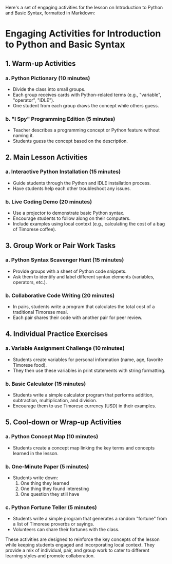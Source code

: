 Here's a set of engaging activities for the lesson on Introduction to Python and Basic Syntax, formatted in Markdown:

# Engaging Activities for Introduction to Python and Basic Syntax

## 1. Warm-up Activities

### a. Python Pictionary (10 minutes)
- Divide the class into small groups.
- Each group receives cards with Python-related terms (e.g., "variable", "operator", "IDLE").
- One student from each group draws the concept while others guess.

### b. "I Spy" Programming Edition (5 minutes)
- Teacher describes a programming concept or Python feature without naming it.
- Students guess the concept based on the description.

## 2. Main Lesson Activities

### a. Interactive Python Installation (15 minutes)
- Guide students through the Python and IDLE installation process.
- Have students help each other troubleshoot any issues.

### b. Live Coding Demo (20 minutes)
- Use a projector to demonstrate basic Python syntax.
- Encourage students to follow along on their computers.
- Include examples using local context (e.g., calculating the cost of a bag of Timorese coffee).

## 3. Group Work or Pair Work Tasks

### a. Python Syntax Scavenger Hunt (15 minutes)
- Provide groups with a sheet of Python code snippets.
- Ask them to identify and label different syntax elements (variables, operators, etc.).

### b. Collaborative Code Writing (20 minutes)
- In pairs, students write a program that calculates the total cost of a traditional Timorese meal.
- Each pair shares their code with another pair for peer review.

## 4. Individual Practice Exercises

### a. Variable Assignment Challenge (10 minutes)
- Students create variables for personal information (name, age, favorite Timorese food).
- They then use these variables in print statements with string formatting.

### b. Basic Calculator (15 minutes)
- Students write a simple calculator program that performs addition, subtraction, multiplication, and division.
- Encourage them to use Timorese currency (USD) in their examples.

## 5. Cool-down or Wrap-up Activities

### a. Python Concept Map (10 minutes)
- Students create a concept map linking the key terms and concepts learned in the lesson.

### b. One-Minute Paper (5 minutes)
- Students write down:
  1. One thing they learned
  2. One thing they found interesting
  3. One question they still have

### c. Python Fortune Teller (5 minutes)
- Students write a simple program that generates a random "fortune" from a list of Timorese proverbs or sayings.
- Volunteers can share their fortunes with the class.

These activities are designed to reinforce the key concepts of the lesson while keeping students engaged and incorporating local context. They provide a mix of individual, pair, and group work to cater to different learning styles and promote collaboration.